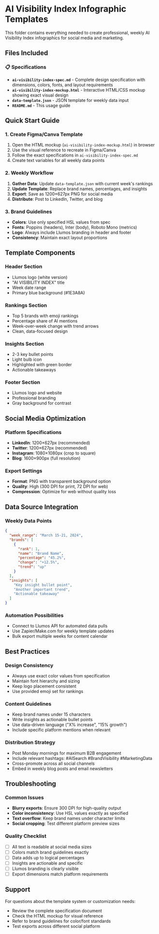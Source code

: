 # AI Visibility Index Infographic Templates

This folder contains everything needed to create professional, weekly AI Visibility Index infographics for social media and marketing.

## Files Included

### 📋 Specifications
- **`ai-visibility-index-spec.md`** - Complete design specification with dimensions, colors, fonts, and layout requirements
- **`ai-visibility-index-mockup.html`** - Interactive HTML/CSS mockup showing exact visual design
- **`data-template.json`** - JSON template for weekly data input
- **`README.md`** - This usage guide

## Quick Start Guide

### 1. Create Figma/Canva Template
1. Open the HTML mockup (`ai-visibility-index-mockup.html`) in browser
2. Use the visual reference to recreate in Figma/Canva
3. Follow the exact specifications in `ai-visibility-index-spec.md`
4. Create text variables for all weekly data points

### 2. Weekly Workflow
1. **Gather Data**: Update `data-template.json` with current week's rankings
2. **Update Template**: Replace brand names, percentages, and insights
3. **Export**: Save as 1200×627px PNG for social media
4. **Distribute**: Post to LinkedIn, Twitter, and blog

### 3. Brand Guidelines
- **Colors**: Use only specified HSL values from spec
- **Fonts**: Poppins (headers), Inter (body), Roboto Mono (metrics)
- **Logo**: Always include Llumos branding in header and footer
- **Consistency**: Maintain exact layout proportions

## Template Components

### Header Section
- Llumos logo (white version)
- "AI VISIBILITY INDEX" title
- Week date range
- Primary blue background (#1E3A8A)

### Rankings Section  
- Top 5 brands with emoji rankings
- Percentage share of AI mentions
- Week-over-week change with trend arrows
- Clean, data-focused design

### Insights Section
- 2-3 key bullet points
- Light bulb icon
- Highlighted with green border
- Actionable takeaways

### Footer Section
- Llumos logo and website
- Professional branding
- Gray background for contrast

## Social Media Optimization

### Platform Specifications
- **LinkedIn**: 1200×627px (recommended)
- **Twitter**: 1200×627px (recommended)  
- **Instagram**: 1080×1080px (crop to square)
- **Blog**: 1600×900px (full resolution)

### Export Settings
- **Format**: PNG with transparent background option
- **Quality**: High (300 DPI for print, 72 DPI for web)
- **Compression**: Optimize for web without quality loss

## Data Source Integration

### Weekly Data Points
```json
{
  "week_range": "March 15-21, 2024",
  "brands": [
    {
      "rank": 1,
      "name": "Brand Name",
      "percentage": "45.2%", 
      "change": "+12.5%",
      "trend": "up"
    }
  ],
  "insights": [
    "Key insight bullet point",
    "Another important trend",
    "Actionable takeaway"
  ]
}
```

### Automation Possibilities
- Connect to Llumos API for automated data pulls
- Use Zapier/Make.com for weekly template updates
- Bulk export multiple weeks for content calendar

## Best Practices

### Design Consistency
- Always use exact color values from specification
- Maintain font hierarchy and sizing
- Keep logo placement consistent
- Use provided emoji set for rankings

### Content Guidelines  
- Keep brand names under 15 characters
- Write insights as actionable bullet points
- Use data-driven language ("X% increase", "15% growth")
- Include specific platform mentions when relevant

### Distribution Strategy
- Post Monday mornings for maximum B2B engagement
- Include relevant hashtags: #AISearch #BrandVisibility #MarketingData
- Cross-promote across all social channels
- Embed in weekly blog posts and email newsletters

## Troubleshooting

### Common Issues
- **Blurry exports**: Ensure 300 DPI for high-quality output
- **Color inconsistency**: Use HSL values exactly as specified
- **Text overflow**: Keep brand names under character limits
- **Social cropping**: Test different platform preview sizes

### Quality Checklist
- [ ] All text is readable at social media sizes
- [ ] Colors match brand guidelines exactly  
- [ ] Data adds up to logical percentages
- [ ] Insights are actionable and specific
- [ ] Llumos branding is clearly visible
- [ ] Export dimensions match platform requirements

## Support

For questions about the template system or customization needs:
- Review the complete specification document
- Check the HTML mockup for visual reference
- Refer to brand guidelines for color/font standards
- Test exports across different social platform